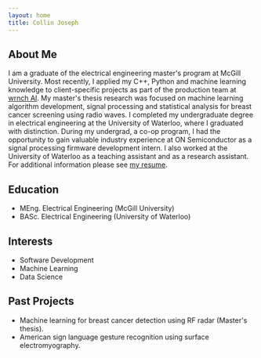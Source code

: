 ```yaml
---
layout: home
title: Collin Joseph
---
```


## About Me
I am a graduate of the electrical engineering master's program at McGill University. Most recently, I applied my C++, Python and machine learning knowledge to client-specific projects as part of the production team at [wrnch AI](https://wrnch.ai/). My master's thesis research was focused on machine learning algorithm development, signal processing and statistical analysis for breast cancer screening using radio waves. I completed my undergraduate degree in electrical engineering at the University of Waterloo, where I graduated with distinction. During my undergrad, a co-op program, I had the opportunity to gain valuable industry experience at ON Semiconductor as a signal processing firmware development intern. I also worked at the University of Waterloo as a teaching assistant and as a research assistant. For additional information please see [my resume](/files/CollinAJosephResume.pdf).

## Education
* MEng. Electrical Engineering (McGill University)
* BASc. Electrical Engineering (University of Waterloo)

## Interests
* Software Development
* Machine Learning
* Data Science

## Past Projects
* Machine learning for breast cancer detection using RF radar (Master's thesis).
* American sign language gesture recognition using surface electromyography.
